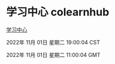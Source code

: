 # 学习中心 colearnhub
[学习中心](http://59.174.11.182:56308/colearnhub/)

2022年 11月 01日 星期二 19:00:04 CST

2022年 11月 01日 星期二 11:00:04 GMT
